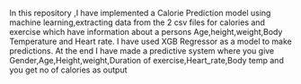 In this repository ,I have implemented a Calorie Prediction model using machine learning,extracting data from the 2 csv files for calories and exercise which have information about a persons Age,height,weight,Body Temperature and Heart rate.
I have used XGB Regressor as a model to make predictions.
At the end I have made a predictive system where you give Gender,Age,Height,weight,Duration of exercise,Heart_rate,Body temp and you get no of calories as output
